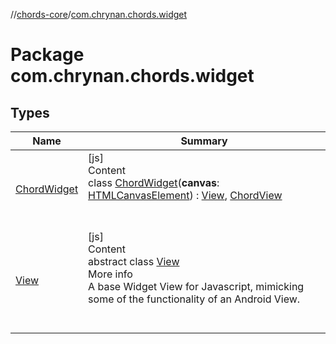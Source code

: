 //[chords-core](../../index.md)/[com.chrynan.chords.widget](index.md)



# Package com.chrynan.chords.widget  


## Types  
  
|  Name |  Summary | 
|---|---|
| <a name="com.chrynan.chords.widget/ChordWidget///PointingToDeclaration/"></a>[ChordWidget](-chord-widget/index.md)| <a name="com.chrynan.chords.widget/ChordWidget///PointingToDeclaration/"></a>[js]  <br>Content  <br>class [ChordWidget](-chord-widget/index.md)(**canvas**: [HTMLCanvasElement](https://kotlinlang.org/api/latest/jvm/stdlib/org.w3c.dom/-h-t-m-l-canvas-element/index.html)) : [View](-view/index.md), [ChordView](../com.chrynan.chords.view/-chord-view/index.md)  <br><br><br>|
| <a name="com.chrynan.chords.widget/View///PointingToDeclaration/"></a>[View](-view/index.md)| <a name="com.chrynan.chords.widget/View///PointingToDeclaration/"></a>[js]  <br>Content  <br>abstract class [View](-view/index.md)  <br>More info  <br>A base Widget View for Javascript, mimicking some of the functionality of an Android View.  <br><br><br>|

